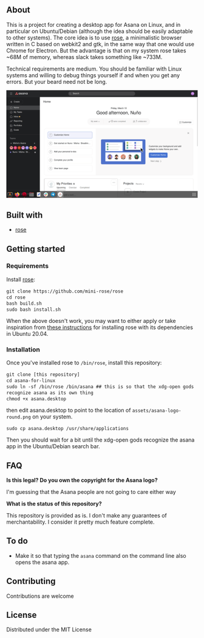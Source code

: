## About 

This is a project for creating a desktop app for Asana on Linux, and in particular on Ubuntu/Debian (although the idea should be easily adaptable to other systems). The core idea is to use [rose](https://github.com/mini-rose/rose), a minimalistic browser written in C based on webkit2 and gtk, in the same way that one would use Chrome for Electron. But the advantage is that on my system rose takes ~68M of memory, whereas slack takes something like ~733M.

Technical requirements are medium. You should be familiar with Linux systems and willing to debug things yourself if and when you get any errors. But your beard need not be long.

![](assets/screenshot.png)

## Built with

- [rose](https://github.com/mini-rose/rose)

## Getting started

### Requirements

Install [rose](https://github.com/mini-rose/rose):

```
git clone https://github.com/mini-rose/rose
cd rose
bash build.sh
sudo bash install.sh
```

When the above doesn't work, you may want to either apply or take inspiration from [these instructions](https://github.com/mini-rose/rose/blob/master/user-scripts/ubuntu-20.04/install-with-dependencies.sh) for installing rose with its dependencies in Ubuntu 20.04.

### Installation

Once you've installed rose to `/bin/rose`, install this repository:

```
git clone [this repository]
cd asana-for-linux
sudo ln -sf /bin/rose /bin/asana ## this is so that the xdg-open gods recognize asana as its own thing
chmod +x asana.desktop
```

then edit asana.desktop to point to the location of `assets/asana-logo-round.png` on your system.

```
sudo cp asana.desktop /usr/share/applications
```

Then you should wait for a bit until the xdg-open gods recognize the asana app in the Ubuntu/Debian search bar.

## FAQ

**Is this legal? Do you own the copyright for the Asana logo?**

I'm guessing that the Asana people are not going to care either way

**What is the status of this repository?**

This repository is provided as is. I don't make any guarantees of merchantability. I consider it pretty much feature complete.

## To do 

- Make it so that typing the `asana` command on the command line also opens the asana app.

## Contributing

Contributions are welcome

## License

Distributed under the MIT License
